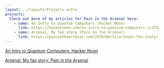 ```yaml
---
layout: ../layouts/Projects.astro
projects:
  Check out more of my articles for Pain in the Arsenal here:
    - name: An Intro to Quantum Computers (Hacker Noon)
      link: https://hackernoon.com/an-intro-to-quantum-computers-is3f32bu
    - name: Arsenal, My fan story (Pain in the Arsenal)
      link: https://paininthearsenal.com/2019/08/31/arsenal-fan-story/
---
```


[An Intro to Quantum Computers: Hacker Noon](https://hackernoon.com/an-intro-to-quantum-computers-is3f32bu)

[Arsenal: My fan story: Pain in the Arsenal](https://paininthearsenal.com/2019/08/31/arsenal-fan-story/)
